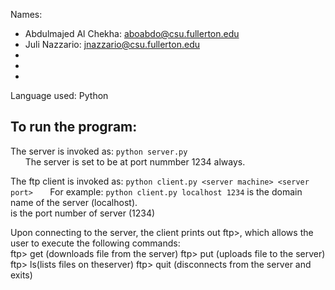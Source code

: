 Names: 
- Abdulmajed Al Chekha: aboabdo@csu.fullerton.edu
- Juli Nazzario: jnazzario@csu.fullerton.edu
-
-
-
Language used: Python

## To run the program:
The server is invoked as: `python server.py`<br>&nbsp;&nbsp;&nbsp;&nbsp;&nbsp;&nbsp;The server is set to be at port nummber 1234 always.

The ftp client is invoked as: `python client.py <server machine> <server port>`
&nbsp;&nbsp;&nbsp;&nbsp;&nbsp;&nbsp;For example: `python client.py localhost 1234`
<server machine> is the domain name of the server (localhost).  
<server port> is the port number of server (1234)
    
Upon connecting to the server, the client prints out ftp>, which allows the user to execute the following commands:  
      ftp> get <filename> (downloads file <file name> from the server)
      ftp> put <filename> (uploads file <file name> to the server)
      ftp> ls(lists files on theserver)
      ftp> quit (disconnects from the server and exits)

